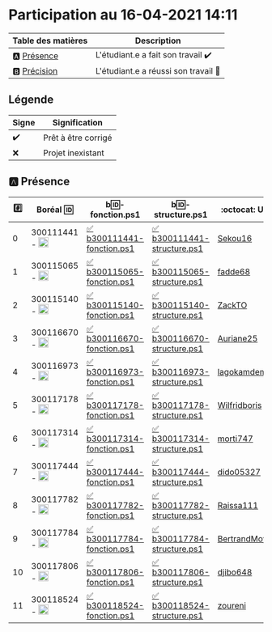 # Participation au 16-04-2021 14:11

| Table des matières            | Description                                             |
|-------------------------------|---------------------------------------------------------|
| :a: [Présence](#a-présence)   | L'étudiant.e a fait son travail    :heavy_check_mark:   |
| :b: [Précision](#b-précision) | L'étudiant.e a réussi son travail  :tada:               |

## Légende

| Signe              | Signification                 |
|--------------------|-------------------------------|
| :heavy_check_mark: | Prêt à être corrigé           |
| :x:                | Projet inexistant             |

## :a: Présence

|:hash:| Boréal :id:                | b:id:-fonction.ps1 | b:id:-structure.ps1 |:octocat: URL |
|------|----------------------------|--------------------|---------------------|--|
| 0 | 300111441 - <image src='https://avatars0.githubusercontent.com/u/55207099?s=460&v=4' width=20 height=20></image> | [:white_check_mark: b300111441-fonction.ps1](../300111441/b300111441-fonction.ps1) | [:white_check_mark: b300111441-structure.ps1](../300111441/b300111441-structure.ps1) | [Sekou16](https://github.com/Sekou16/lab-programmation-script-powershell) |
| 1 | 300115065 - <image src='https://avatars0.githubusercontent.com/u/54910778?s=460&v=4' width=20 height=20></image> | [:white_check_mark: b300115065-fonction.ps1](../300115065/b300115065-fonction.ps1) | [:white_check_mark: b300115065-structure.ps1](../300115065/b300115065-structure.ps1) | [fadde68](https://github.com/fadde68/lab-programmation-script-powershell) |
| 2 | 300115140 - <image src='https://avatars0.githubusercontent.com/u/54910329?s=460&v=4' width=20 height=20></image> | [:white_check_mark: b300115140-fonction.ps1](../300115140/b300115140-fonction.ps1) | [:white_check_mark: b300115140-structure.ps1](../300115140/b300115140-structure.ps1) | [ZackTO](https://github.com/ZackTO/lab-programmation-script-powershell) |
| 3 | 300116670 - <image src='https://avatars0.githubusercontent.com/u/55238107?s=460&v=4' width=20 height=20></image> | [:white_check_mark: b300116670-fonction.ps1](../300116670/b300116670-fonction.ps1) | [:white_check_mark: b300116670-structure.ps1](../300116670/b300116670-structure.ps1) | [Auriane25](https://github.com/Auriane25/lab-programmation-script-powershell) |
| 4 | 300116973 - <image src='https://avatars0.githubusercontent.com/u/54910252?s=460&v=4' width=20 height=20></image> | [:white_check_mark: b300116973-fonction.ps1](../300116973/b300116973-fonction.ps1) | [:white_check_mark: b300116973-structure.ps1](../300116973/b300116973-structure.ps1) | [lagokamdem](https://github.com/lagokamdem/lab-programmation-script-powershell) |
| 5 | 300117178 - <image src='https://avatars0.githubusercontent.com/u/54910937?s=460&v=4' width=20 height=20></image> | [:white_check_mark: b300117178-fonction.ps1](../300117178/b300117178-fonction.ps1) | [:white_check_mark: b300117178-structure.ps1](../300117178/b300117178-structure.ps1) | [Wilfridboris](https://github.com/Wilfridboris/lab-programmation-script-powershell) |
| 6 | 300117314 - <image src='https://avatars0.githubusercontent.com/u/54910700?s=460&v=4' width=20 height=20></image> | [:white_check_mark: b300117314-fonction.ps1](../300117314/b300117314-fonction.ps1) | [:white_check_mark: b300117314-structure.ps1](../300117314/b300117314-structure.ps1) | [morti747](https://github.com/morti747/lab-programmation-script-powershell) |
| 7 | 300117444 - <image src='https://avatars0.githubusercontent.com/u/54910261?s=460&v=4' width=20 height=20></image> | [:white_check_mark: b300117444-fonction.ps1](../300117444/b300117444-fonction.ps1) | [:white_check_mark: b300117444-structure.ps1](../300117444/b300117444-structure.ps1) | [dido05327](https://github.com/dido05327/lab-programmation-script-powershell) |
| 8 | 300117782 - <image src='https://avatars0.githubusercontent.com/u/56364697?s=460&v=4' width=20 height=20></image> | [:white_check_mark: b300117782-fonction.ps1](../300117782/b300117782-fonction.ps1) | [:white_check_mark: b300117782-structure.ps1](../300117782/b300117782-structure.ps1) | [Raissa111](https://github.com/Raissa111/lab-programmation-script-powershell) |
| 9 | 300117784 - <image src='https://avatars0.githubusercontent.com/u/54910102?s=460&v=4' width=20 height=20></image> | [:white_check_mark: b300117784-fonction.ps1](../300117784/b300117784-fonction.ps1) | [:white_check_mark: b300117784-structure.ps1](../300117784/b300117784-structure.ps1) | [BertrandMoyou](https://github.com/BertrandMoyou/lab-programmation-script-powershell) |
| 10 | 300117806 - <image src='https://avatars0.githubusercontent.com/u/54910103?s=460&v=4' width=20 height=20></image> | [:white_check_mark: b300117806-fonction.ps1](../300117806/b300117806-fonction.ps1) | [:white_check_mark: b300117806-structure.ps1](../300117806/b300117806-structure.ps1) | [djibo648](https://github.com/djibo648/lab-programmation-script-powershell) |
| 11 | 300118524 - <image src='https://avatars0.githubusercontent.com/u/56364857?s=460&v=4' width=20 height=20></image> | [:white_check_mark: b300118524-fonction.ps1](../300118524/b300118524-fonction.ps1) | [:white_check_mark: b300118524-structure.ps1](../300118524/b300118524-structure.ps1) | [zoureni](https://github.com/zoureni/lab-programmation-script-powershell) |
